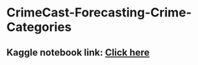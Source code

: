 # CrimeCast-Forecasting-Crime-Categories

## Kaggle notebook link: [Click here](https://www.kaggle.com/code/swatejreddy18/22f1000024-notebook-t22024)
